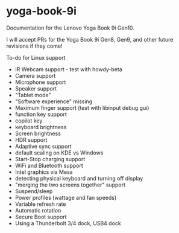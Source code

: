 # yoga-book-9i
Documentation for the Lenovo Yoga Book 9i Gen10.

I will accept PRs for the Yoga Book 9i Gen8, Gen9, and other future revisions if they come!


To-do for Linux support

- IR Webcam support - test with howdy-beta
- Camera support
- Microphone support
- Speaker support
- "Tablet mode"
- "Software experience" missing
- Maximum finger support (test with libinput debug gui)
- function key support
- copilot key
- keyboard brightness
- Screen brightness
- HDR support
- Adaptive sync support
- default scaling on KDE vs Windows
- Start-Stop charging support
- WiFi and Bluetooth support
- Intel graphics via Mesa
- detecting physical keyboard and turning off display
- "merging the two screens together" support
- Suspend/sleep
- Power profiles (wattage and fan speeds)
- Variable refresh rate
- Automatic rotation
- Secure Boot support
- Using a Thunderbolt 3/4 dock, USB4 dock
